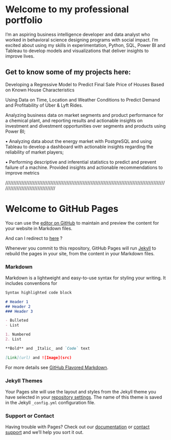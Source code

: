 # Welcome to my professional portfolio

I’m an aspiring business intelligence developer and data analyst who worked in behavioral science designing programs with social impact. I’m excited about using my skills in experimentation, Python, SQL, Power BI and Tableau to develop models and visualizations that deliver insights to improve lives.

## Get to know some of my projects here:

Developing a Regressive Model to Predict Final Sale Price of Houses Based on Known House Characteristics 

Using Data on Time, Location and Weather Conditions to Predict Demand and Profitability of Uber & Lyft Rides.

Analyzing business data on market segments and product performance for a chemical plant, and reporting results and actionable insights on investment and divestment opportunities over segments and products using Power BI;

•	Analyzing data about the energy market with PostgreSQL and using Tableau to develop a dashboard with actionable insights regarding the reliability of market players; 

•	Performing descriptive and inferential statistics to predict and prevent failure of a machine. Provided insights and actionable recommendations to improve metrics

//////////////////////////////////////////////////////////////////////////////////////////////////////////////////////////////////

# Welcome to GitHub Pages

You can use the [editor on GitHub](https://github.com/diogo-m-santos/diogo-m-santos.github.io/edit/master/README.md) to maintain and preview the content for your website in Markdown files.

And can I redirect to [here](https://github.com/diogo-m-santos/diogo-m-santos.github.io/master/test.md) ?

Whenever you commit to this repository, GitHub Pages will run [Jekyll](https://jekyllrb.com/) to rebuild the pages in your site, from the content in your Markdown files.

### Markdown

Markdown is a lightweight and easy-to-use syntax for styling your writing. It includes conventions for

```markdown
Syntax highlighted code block

# Header 1
## Header 2
### Header 3

- Bulleted
- List

1. Numbered
2. List

**Bold** and _Italic_ and `Code` text

[Link](url) and ![Image](src)
```

For more details see [GitHub Flavored Markdown](https://guides.github.com/features/mastering-markdown/).

### Jekyll Themes

Your Pages site will use the layout and styles from the Jekyll theme you have selected in your [repository settings](https://github.com/diogo-m-santos/diogo-m-santos.github.io/settings). The name of this theme is saved in the Jekyll `_config.yml` configuration file.

### Support or Contact

Having trouble with Pages? Check out our [documentation](https://docs.github.com/categories/github-pages-basics/) or [contact support](https://github.com/contact) and we’ll help you sort it out.
